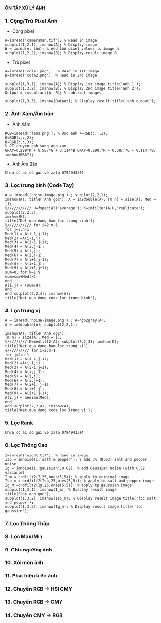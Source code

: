 **ÔN TẬP XỬ LÝ ẢNH**

### 1. Cộng/Trừ Pixel Ảnh
-	Cộng pixel

```
A=imread('cameraman.tif'); % Read in image 
subplot(1,2,1), imshow(A); % Display image
B = imadd(A, 100); % Add 100 pixel values to image A 
subplot(1,2,2), imshow(B); % Display result image B
```
-	Trừ pixel

```
A=imread('cola1.png');	% Read in 1st image 
B=imread('cola2.png'); % Read in 2nd image

subplot(1,3,1), imshow(A); % Display 1st image title('anh 1');
subplot(1,3,2), imshow(B); % Display 2nd image title('anh 2');
Output = imsubtract(A, B); % subtract images

subplot(1,3,3), imshow(Output); % Display result title('anh output');
```
### 2. Ảnh Xám/Âm bản
-	Ảnh Xám

```
RGB=imread('lena.png'); % Doc anh R=RGB(:,:,1);
G=RGB(:,:,2);
B=RGB(:,:,3);
% CT chuyen anh sang anh xam 
GRAY=0.299*R + 0.587*G + 0.114*B GRAY=0.299.*R + 0.587.*G + 0.114.*B;
imshow(GRAY);
```
-	Ảnh Âm Bản

`Chưa có ai có gửi về zalo 0794943324`
### 3. Lọc trung bình (Code Tay)
```
A = imread('noise-image.png') ; subplot(2,2,1);
imshow(A); title('Anh goc'); A = im2double(A); [m n] = size(A); Med = [];
%/////////// H=fspecial('average'); K=imfilter(A,H,'replicate'); subplot(2,2,3);
imshow(K);
title('Ket qua dung ham loc trung binh');
%/////////// for i=2:m-1
for j=2:n-1
Med(1) = A(i-1,j-1);
Med(2) =A(i-1,j) ;
Med(3) = A(i-1,j+1);
Med(4) = A(i,j-1);
Med(5) = A(i,j);
Med(6) = A(i,j+1);
Med(7) = A(i+1,j-1);
Med(8) = A(i+1,j);
Med(9) = A(i+1,j+1);
sum=0; for k=1:9
sum=sum+Med(k);
end
A(i,j) = (sum/9);
end
end subplot(2,2,4); imshow(A);
title('Ket qua dung code loc trung binh');

```
### 4. Lọc trung vị
```
A = imread('noise-image.png') ; A=rgb2gray(A);
A = im2double(A); subplot(2,2,1);

imshow(A); title('Anh goc');
[m n] = size(A); Med = [];
%///////// K=medfilt2(A); subplot(2,2,3); imshow(K);
title('Ket qua dung ham loc trung vi');
%////////// for i=2:m-1
for j=2:n-1
Med(1) = A(i-1,j-1);
Med(2) =A(i-1,j) ;
Med(3) = A(i-1,j+1);
Med(4) = A(i,j-1);
Med(5) = A(i,j);
Med(6) = A(i,j+1);
Med(7) = A(i+1, j-1);
Med(8) = A(i+1,j);
Med(9) = A(i+1,j+1);
A(i,j) = median(Med);
end
end subplot(2,2,4); imshow(A);
title('Ket qua dung code loc Trung vi');
```
### 5. Lọc Rank
`Chưa có ai có gửi về zalo 0794943324`
### 6. Lọc Thông Cao
```
I=imread('eight.tif'); % Read in image
Isp = imnoise(I,'salt & pepper'); % add 3% (0.03) salt and pepper noise
Ig = imnoise(I,'gaussian',0.02); % add Gaussian noise (with 0.02 variance)
I_m = ordfilt2(I,25,ones(5,5)); % apply to original image
Isp_m = ordfilt2(Isp,25,ones(5,5)); % apply to salt and pepper image 
Ig_m =ordfilt2(Ig,25,ones(5,5)); % apply tp gaussian image 
subplot(1,3,1), imshow(I_m); % Display result image
title('loc anh goc');
subplot(1,3,2), imshow(Isp_m); % Display result image title('loc salt and pepper');
subplot(1,3,3), imshow(Ig_m); % Display result image title('loc gaussian');

```
### 7. Lọc Thông Thấp
### 8. Lọc Max/Min
### 9. Chia ngưỡng ảnh
### 10. Xói mòn ảnh
### 11. Phát hiện biên ảnh
### 12. Chuyển RGB -> HSI CMY
### 13. Chuyển RGB -> CMY
### 14. Chuyển CMY -> RGB
